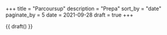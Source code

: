 +++
title = "Parcoursup"
description = "Prepa"
sort_by = "date"
paginate_by = 5
date = 2021-09-28
draft = true
+++

{{ draft() }}
